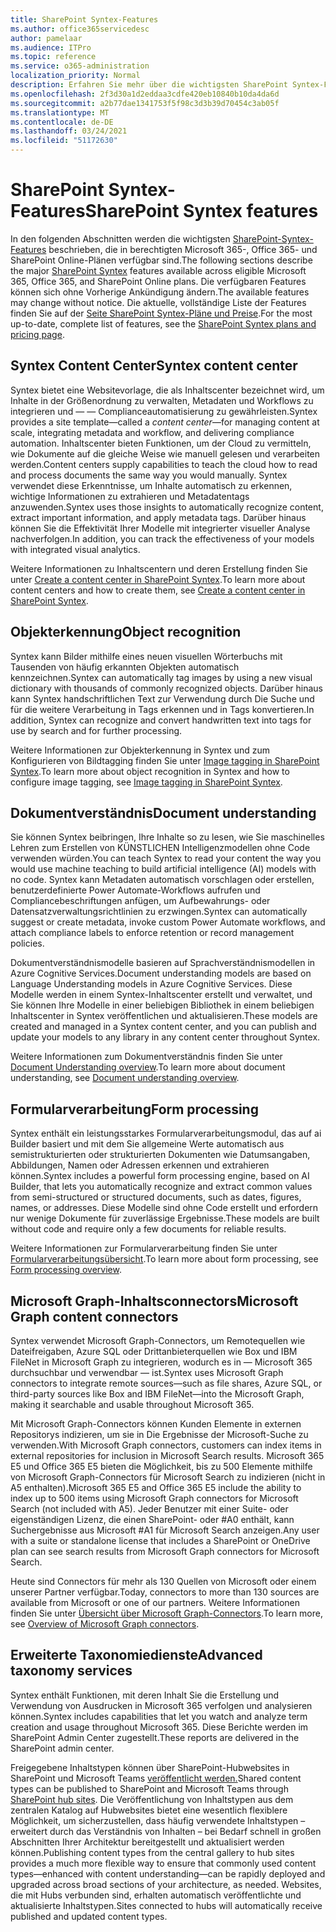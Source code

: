 ```yaml
---
title: SharePoint Syntex-Features
ms.author: office365servicedesc
author: pamelaar
ms.audience: ITPro
ms.topic: reference
ms.service: o365-administration
localization_priority: Normal
description: Erfahren Sie mehr über die wichtigsten SharePoint Syntex-Features, die in berechtigten Microsoft 365-, Office 365- und SharePoint Online-Plänen verfügbar sind.
ms.openlocfilehash: 2f3d30a1d2eddaa3cdfe420eb10840b10da4da6d
ms.sourcegitcommit: a2b77dae1341753f5f98c3d3b39d70454c3ab05f
ms.translationtype: MT
ms.contentlocale: de-DE
ms.lasthandoff: 03/24/2021
ms.locfileid: "51172630"
---
```

# <a name="sharepoint-syntex-features"></a><span data-ttu-id="b102a-103">SharePoint Syntex-Features</span><span class="sxs-lookup"><span data-stu-id="b102a-103">SharePoint Syntex features</span></span> 

<span data-ttu-id="b102a-104">In den folgenden Abschnitten werden die wichtigsten [SharePoint-Syntex-Features](sharepoint-syntex-service-description.md) beschrieben, die in berechtigten Microsoft 365-, Office 365- und SharePoint Online-Plänen verfügbar sind.</span><span class="sxs-lookup"><span data-stu-id="b102a-104">The following sections describe the major [SharePoint Syntex](sharepoint-syntex-service-description.md) features available across eligible Microsoft 365, Office 365, and SharePoint Online plans.</span></span> <span data-ttu-id="b102a-105">Die verfügbaren Features können sich ohne Vorherige Ankündigung ändern.</span><span class="sxs-lookup"><span data-stu-id="b102a-105">The available features may change without notice.</span></span> <span data-ttu-id="b102a-106">Die aktuelle, vollständige Liste der Features finden Sie auf der [Seite SharePoint Syntex-Pläne und Preise](https://www.microsoft.com/microsoft-365/enterprise/sharepoint-syntex).</span><span class="sxs-lookup"><span data-stu-id="b102a-106">For the most up-to-date, complete list of features, see the [SharePoint Syntex plans and pricing page](https://www.microsoft.com/microsoft-365/enterprise/sharepoint-syntex).</span></span>

## <a name="syntex-content-center"></a><span data-ttu-id="b102a-107">Syntex Content Center</span><span class="sxs-lookup"><span data-stu-id="b102a-107">Syntex content center</span></span>

<span data-ttu-id="b102a-108">Syntex bietet eine Websitevorlage, die als Inhaltscenter bezeichnet wird, um Inhalte in der Größenordnung zu verwalten, Metadaten und Workflows zu integrieren und &mdash;  &mdash; Complianceautomatisierung zu gewährleisten.</span><span class="sxs-lookup"><span data-stu-id="b102a-108">Syntex provides a site template&mdash;called a *content center*&mdash;for managing content at scale, integrating metadata and workflow, and delivering compliance automation.</span></span> <span data-ttu-id="b102a-109">Inhaltscenter bieten Funktionen, um der Cloud zu vermitteln, wie Dokumente auf die gleiche Weise wie manuell gelesen und verarbeiten werden.</span><span class="sxs-lookup"><span data-stu-id="b102a-109">Content centers supply capabilities to teach the cloud how to read and process documents the same way you would manually.</span></span> <span data-ttu-id="b102a-110">Syntex verwendet diese Erkenntnisse, um Inhalte automatisch zu erkennen, wichtige Informationen zu extrahieren und Metadatentags anzuwenden.</span><span class="sxs-lookup"><span data-stu-id="b102a-110">Syntex uses those insights to automatically recognize content, extract important information, and apply metadata tags.</span></span> <span data-ttu-id="b102a-111">Darüber hinaus können Sie die Effektivität Ihrer Modelle mit integrierter visueller Analyse nachverfolgen.</span><span class="sxs-lookup"><span data-stu-id="b102a-111">In addition, you can track the effectiveness of your models with integrated visual analytics.</span></span>

<span data-ttu-id="b102a-112">Weitere Informationen zu Inhaltscentern und deren Erstellung finden Sie unter [Create a content center in SharePoint Syntex](/microsoft-365/contentunderstanding/create-a-content-center).</span><span class="sxs-lookup"><span data-stu-id="b102a-112">To learn more about content centers and how to create them, see [Create a content center in SharePoint Syntex](/microsoft-365/contentunderstanding/create-a-content-center).</span></span>

## <a name="object-recognition"></a><span data-ttu-id="b102a-113">Objekterkennung</span><span class="sxs-lookup"><span data-stu-id="b102a-113">Object recognition</span></span>

<span data-ttu-id="b102a-114">Syntex kann Bilder mithilfe eines neuen visuellen Wörterbuchs mit Tausenden von häufig erkannten Objekten automatisch kennzeichnen.</span><span class="sxs-lookup"><span data-stu-id="b102a-114">Syntex can automatically tag images by using a new visual dictionary with thousands of commonly recognized objects.</span></span> <span data-ttu-id="b102a-115">Darüber hinaus kann Syntex handschriftlichen Text zur Verwendung durch Die Suche und für die weitere Verarbeitung in Tags erkennen und in Tags konvertieren.</span><span class="sxs-lookup"><span data-stu-id="b102a-115">In addition, Syntex can recognize and convert handwritten text into tags for use by search and for further processing.</span></span>

<span data-ttu-id="b102a-116">Weitere Informationen zur Objekterkennung in Syntex und zum Konfigurieren von Bildtagging finden Sie unter [Image tagging in SharePoint Syntex](/microsoft-365/contentunderstanding/image-tagging).</span><span class="sxs-lookup"><span data-stu-id="b102a-116">To learn more about object recognition in Syntex and how to configure image tagging, see [Image tagging in SharePoint Syntex](/microsoft-365/contentunderstanding/image-tagging).</span></span>

## <a name="document-understanding"></a><span data-ttu-id="b102a-117">Dokumentverständnis</span><span class="sxs-lookup"><span data-stu-id="b102a-117">Document understanding</span></span>

<span data-ttu-id="b102a-118">Sie können Syntex beibringen, Ihre Inhalte so zu lesen, wie Sie maschinelles Lehren zum Erstellen von KÜNSTLICHEN Intelligenzmodellen ohne Code verwenden würden.</span><span class="sxs-lookup"><span data-stu-id="b102a-118">You can teach Syntex to read your content the way you would use machine teaching to build artificial intelligence (AI) models with no code.</span></span> <span data-ttu-id="b102a-119">Syntex kann Metadaten automatisch vorschlagen oder erstellen, benutzerdefinierte Power Automate-Workflows aufrufen und Compliancebeschriftungen anfügen, um Aufbewahrungs- oder Datensatzverwaltungsrichtlinien zu erzwingen.</span><span class="sxs-lookup"><span data-stu-id="b102a-119">Syntex can automatically suggest or create metadata, invoke custom Power Automate workflows, and attach compliance labels to enforce retention or record management policies.</span></span>

<span data-ttu-id="b102a-120">Dokumentverständnismodelle basieren auf Sprachverständnismodellen in Azure Cognitive Services.</span><span class="sxs-lookup"><span data-stu-id="b102a-120">Document understanding models are based on Language Understanding models in Azure Cognitive Services.</span></span> <span data-ttu-id="b102a-121">Diese Modelle werden in einem Syntex-Inhaltscenter erstellt und verwaltet, und Sie können Ihre Modelle in einer beliebigen Bibliothek in einem beliebigen Inhaltscenter in Syntex veröffentlichen und aktualisieren.</span><span class="sxs-lookup"><span data-stu-id="b102a-121">These models are created and managed in a Syntex content center, and you can publish and update your models to any library in any content center throughout Syntex.</span></span>

<span data-ttu-id="b102a-122">Weitere Informationen zum Dokumentverständnis finden Sie unter [Document Understanding overview](/microsoft-365/contentunderstanding/document-understanding-overview).</span><span class="sxs-lookup"><span data-stu-id="b102a-122">To learn more about document understanding, see [Document understanding overview](/microsoft-365/contentunderstanding/document-understanding-overview).</span></span>

## <a name="form-processing"></a><span data-ttu-id="b102a-123">Formularverarbeitung</span><span class="sxs-lookup"><span data-stu-id="b102a-123">Form processing</span></span>

<span data-ttu-id="b102a-124">Syntex enthält ein leistungsstarkes Formularverarbeitungsmodul, das auf ai Builder basiert und mit dem Sie allgemeine Werte automatisch aus semistrukturierten oder strukturierten Dokumenten wie Datumsangaben, Abbildungen, Namen oder Adressen erkennen und extrahieren können.</span><span class="sxs-lookup"><span data-stu-id="b102a-124">Syntex includes a powerful form processing engine, based on AI Builder, that lets you automatically recognize and extract common values from semi-structured or structured documents, such as dates, figures, names, or addresses.</span></span> <span data-ttu-id="b102a-125">Diese Modelle sind ohne Code erstellt und erfordern nur wenige Dokumente für zuverlässige Ergebnisse.</span><span class="sxs-lookup"><span data-stu-id="b102a-125">These models are built without code and require only a few documents for reliable results.</span></span>

<span data-ttu-id="b102a-126">Weitere Informationen zur Formularverarbeitung finden Sie unter [Formularverarbeitungsübersicht](/microsoft-365/contentunderstanding/form-processing-overview).</span><span class="sxs-lookup"><span data-stu-id="b102a-126">To learn more about form processing, see [Form processing overview](/microsoft-365/contentunderstanding/form-processing-overview).</span></span>

## <a name="microsoft-graph-content-connectors"></a><span data-ttu-id="b102a-127">Microsoft Graph-Inhaltsconnectors</span><span class="sxs-lookup"><span data-stu-id="b102a-127">Microsoft Graph content connectors</span></span>

<span data-ttu-id="b102a-128">Syntex verwendet Microsoft Graph-Connectors, um Remotequellen wie Dateifreigaben, Azure SQL oder Drittanbieterquellen wie Box und IBM FileNet in Microsoft Graph zu integrieren, wodurch es in &mdash; Microsoft 365 durchsuchbar und verwendbar &mdash; ist.</span><span class="sxs-lookup"><span data-stu-id="b102a-128">Syntex uses Microsoft Graph connectors to integrate remote sources&mdash;such as file shares, Azure SQL, or third-party sources like Box and IBM FileNet&mdash;into the Microsoft Graph, making it searchable and usable throughout Microsoft 365.</span></span>

<span data-ttu-id="b102a-129">Mit Microsoft Graph-Connectors können Kunden Elemente in externen Repositorys indizieren, um sie in Die Ergebnisse der Microsoft-Suche zu verwenden.</span><span class="sxs-lookup"><span data-stu-id="b102a-129">With Microsoft Graph connectors, customers can index items in external repositories for inclusion in Microsoft Search results.</span></span> <span data-ttu-id="b102a-130">Microsoft 365 E5 und Office 365 E5 bieten die Möglichkeit, bis zu 500 Elemente mithilfe von Microsoft Graph-Connectors für Microsoft Search zu indizieren (nicht in A5 enthalten).</span><span class="sxs-lookup"><span data-stu-id="b102a-130">Microsoft 365 E5 and Office 365 E5 include the ability to index up to 500 items using Microsoft Graph connectors for Microsoft Search (not included with A5).</span></span> <span data-ttu-id="b102a-131">Jeder Benutzer mit einer Suite- oder eigenständigen Lizenz, die einen SharePoint- oder #A0 enthält, kann Suchergebnisse aus Microsoft #A1 für Microsoft Search anzeigen.</span><span class="sxs-lookup"><span data-stu-id="b102a-131">Any user with a suite or standalone license that includes a SharePoint or OneDrive plan can see search results from Microsoft Graph connectors for Microsoft Search.</span></span>

<span data-ttu-id="b102a-132">Heute sind Connectors für mehr als 130 Quellen von Microsoft oder einem unserer Partner verfügbar.</span><span class="sxs-lookup"><span data-stu-id="b102a-132">Today, connectors to more than 130 sources are available from Microsoft or one of our partners.</span></span> <span data-ttu-id="b102a-133">Weitere Informationen finden Sie unter [Übersicht über Microsoft Graph-Connectors](/MicrosoftSearch/connectors-overview).</span><span class="sxs-lookup"><span data-stu-id="b102a-133">To learn more, see [Overview of Microsoft Graph connectors](/MicrosoftSearch/connectors-overview).</span></span>

## <a name="advanced-taxonomy-services"></a><span data-ttu-id="b102a-134">Erweiterte Taxonomiedienste</span><span class="sxs-lookup"><span data-stu-id="b102a-134">Advanced taxonomy services</span></span>

<span data-ttu-id="b102a-135">Syntex enthält Funktionen, mit deren Inhalt Sie die Erstellung und Verwendung von Ausdrucken in Microsoft 365 verfolgen und analysieren können.</span><span class="sxs-lookup"><span data-stu-id="b102a-135">Syntex includes capabilities that let you watch and analyze term creation and usage throughout Microsoft 365.</span></span> <span data-ttu-id="b102a-136">Diese Berichte werden im SharePoint Admin Center zugestellt.</span><span class="sxs-lookup"><span data-stu-id="b102a-136">These reports are delivered in the SharePoint admin center.</span></span>

<span data-ttu-id="b102a-137">Freigegebene Inhaltstypen können über SharePoint-Hubwebsites in SharePoint und Microsoft Teams [veröffentlicht werden.](/sharepoint/dev/features/hub-site/hub-site-overview)</span><span class="sxs-lookup"><span data-stu-id="b102a-137">Shared content types can be published to SharePoint and Microsoft Teams through [SharePoint hub sites](/sharepoint/dev/features/hub-site/hub-site-overview).</span></span> <span data-ttu-id="b102a-138">Die Veröffentlichung von Inhaltstypen aus dem zentralen Katalog auf Hubwebsites bietet eine wesentlich flexiblere Möglichkeit, um sicherzustellen, dass häufig verwendete Inhaltstypen – erweitert durch das Verständnis von Inhalten – bei Bedarf schnell in großen Abschnitten Ihrer Architektur bereitgestellt und aktualisiert werden können.</span><span class="sxs-lookup"><span data-stu-id="b102a-138">Publishing content types from the central gallery to hub sites provides a much more flexible way to ensure that commonly used content types—enhanced with content understanding—can be rapidly deployed and upgraded across broad sections of your architecture, as needed.</span></span> <span data-ttu-id="b102a-139">Websites, die mit Hubs verbunden sind, erhalten automatisch veröffentlichte und aktualisierte Inhaltstypen.</span><span class="sxs-lookup"><span data-stu-id="b102a-139">Sites connected to hubs will automatically receive published and updated content types.</span></span>
